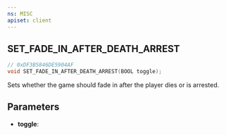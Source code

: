 ```yaml
---
ns: MISC
apiset: client
---
```

## SET_FADE_IN_AFTER_DEATH_ARREST

```c
// 0xDF3B5846DE5904AF
void SET_FADE_IN_AFTER_DEATH_ARREST(BOOL toggle);
```

Sets whether the game should fade in after the player dies or is arrested.

## Parameters
* **toggle**:



